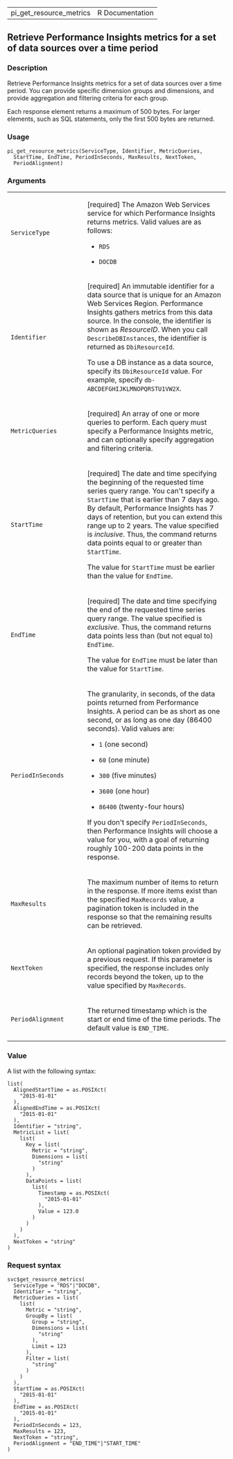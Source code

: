<table style="width: 100%;">
<tbody>
<tr class="odd">
<td>pi_get_resource_metrics</td>
<td style="text-align: right;">R Documentation</td>
</tr>
</tbody>
</table>

## Retrieve Performance Insights metrics for a set of data sources over a time period

### Description

Retrieve Performance Insights metrics for a set of data sources over a
time period. You can provide specific dimension groups and dimensions,
and provide aggregation and filtering criteria for each group.

Each response element returns a maximum of 500 bytes. For larger
elements, such as SQL statements, only the first 500 bytes are returned.

### Usage

    pi_get_resource_metrics(ServiceType, Identifier, MetricQueries,
      StartTime, EndTime, PeriodInSeconds, MaxResults, NextToken,
      PeriodAlignment)

### Arguments

<table>
<colgroup>
<col style="width: 35%" />
<col style="width: 65%" />
</colgroup>
<tbody>
<tr class="odd">
<td><code
id="pi_get_resource_metrics_:_ServiceType">ServiceType</code></td>
<td><p>[required] The Amazon Web Services service for which Performance
Insights returns metrics. Valid values are as follows:</p>
<ul>
<li><p><code>RDS</code></p></li>
<li><p><code>DOCDB</code></p></li>
</ul></td>
</tr>
<tr class="even">
<td><code
id="pi_get_resource_metrics_:_Identifier">Identifier</code></td>
<td><p>[required] An immutable identifier for a data source that is
unique for an Amazon Web Services Region. Performance Insights gathers
metrics from this data source. In the console, the identifier is shown
as <em>ResourceID</em>. When you call <code>DescribeDBInstances</code>,
the identifier is returned as <code>DbiResourceId</code>.</p>
<p>To use a DB instance as a data source, specify its
<code>DbiResourceId</code> value. For example, specify
<code>db-ABCDEFGHIJKLMNOPQRSTU1VW2X</code>.</p></td>
</tr>
<tr class="odd">
<td><code
id="pi_get_resource_metrics_:_MetricQueries">MetricQueries</code></td>
<td><p>[required] An array of one or more queries to perform. Each query
must specify a Performance Insights metric, and can optionally specify
aggregation and filtering criteria.</p></td>
</tr>
<tr class="even">
<td><code id="pi_get_resource_metrics_:_StartTime">StartTime</code></td>
<td><p>[required] The date and time specifying the beginning of the
requested time series query range. You can't specify a
<code>StartTime</code> that is earlier than 7 days ago. By default,
Performance Insights has 7 days of retention, but you can extend this
range up to 2 years. The value specified is <em>inclusive</em>. Thus,
the command returns data points equal to or greater than
<code>StartTime</code>.</p>
<p>The value for <code>StartTime</code> must be earlier than the value
for <code>EndTime</code>.</p></td>
</tr>
<tr class="odd">
<td><code id="pi_get_resource_metrics_:_EndTime">EndTime</code></td>
<td><p>[required] The date and time specifying the end of the requested
time series query range. The value specified is <em>exclusive</em>.
Thus, the command returns data points less than (but not equal to)
<code>EndTime</code>.</p>
<p>The value for <code>EndTime</code> must be later than the value for
<code>StartTime</code>.</p></td>
</tr>
<tr class="even">
<td><code
id="pi_get_resource_metrics_:_PeriodInSeconds">PeriodInSeconds</code></td>
<td><p>The granularity, in seconds, of the data points returned from
Performance Insights. A period can be as short as one second, or as long
as one day (86400 seconds). Valid values are:</p>
<ul>
<li><p><code>1</code> (one second)</p></li>
<li><p><code>60</code> (one minute)</p></li>
<li><p><code>300</code> (five minutes)</p></li>
<li><p><code>3600</code> (one hour)</p></li>
<li><p><code>86400</code> (twenty-four hours)</p></li>
</ul>
<p>If you don't specify <code>PeriodInSeconds</code>, then Performance
Insights will choose a value for you, with a goal of returning roughly
100-200 data points in the response.</p></td>
</tr>
<tr class="odd">
<td><code
id="pi_get_resource_metrics_:_MaxResults">MaxResults</code></td>
<td><p>The maximum number of items to return in the response. If more
items exist than the specified <code>MaxRecords</code> value, a
pagination token is included in the response so that the remaining
results can be retrieved.</p></td>
</tr>
<tr class="even">
<td><code id="pi_get_resource_metrics_:_NextToken">NextToken</code></td>
<td><p>An optional pagination token provided by a previous request. If
this parameter is specified, the response includes only records beyond
the token, up to the value specified by
<code>MaxRecords</code>.</p></td>
</tr>
<tr class="odd">
<td><code
id="pi_get_resource_metrics_:_PeriodAlignment">PeriodAlignment</code></td>
<td><p>The returned timestamp which is the start or end time of the time
periods. The default value is <code>END_TIME</code>.</p></td>
</tr>
</tbody>
</table>

### Value

A list with the following syntax:

    list(
      AlignedStartTime = as.POSIXct(
        "2015-01-01"
      ),
      AlignedEndTime = as.POSIXct(
        "2015-01-01"
      ),
      Identifier = "string",
      MetricList = list(
        list(
          Key = list(
            Metric = "string",
            Dimensions = list(
              "string"
            )
          ),
          DataPoints = list(
            list(
              Timestamp = as.POSIXct(
                "2015-01-01"
              ),
              Value = 123.0
            )
          )
        )
      ),
      NextToken = "string"
    )

### Request syntax

    svc$get_resource_metrics(
      ServiceType = "RDS"|"DOCDB",
      Identifier = "string",
      MetricQueries = list(
        list(
          Metric = "string",
          GroupBy = list(
            Group = "string",
            Dimensions = list(
              "string"
            ),
            Limit = 123
          ),
          Filter = list(
            "string"
          )
        )
      ),
      StartTime = as.POSIXct(
        "2015-01-01"
      ),
      EndTime = as.POSIXct(
        "2015-01-01"
      ),
      PeriodInSeconds = 123,
      MaxResults = 123,
      NextToken = "string",
      PeriodAlignment = "END_TIME"|"START_TIME"
    )
